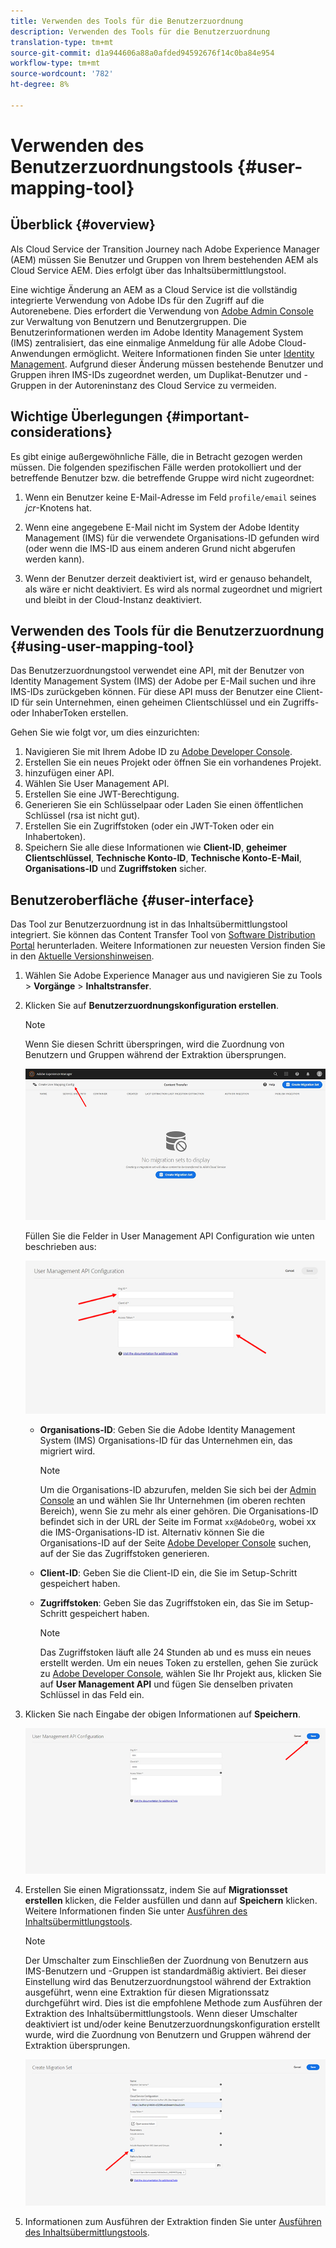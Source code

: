 ```yaml
---
title: Verwenden des Tools für die Benutzerzuordnung
description: Verwenden des Tools für die Benutzerzuordnung
translation-type: tm+mt
source-git-commit: d1a944606a88a0afded94592676f14c0ba84e954
workflow-type: tm+mt
source-wordcount: '782'
ht-degree: 8%

---
```



# Verwenden des Benutzerzuordnungstools {#user-mapping-tool}

## Überblick {#overview}

Als Cloud Service der Transition Journey nach Adobe Experience Manager (AEM) müssen Sie Benutzer und Gruppen von Ihrem bestehenden AEM als Cloud Service AEM. Dies erfolgt über das Inhaltsübermittlungstool.

Eine wichtige Änderung an AEM as a Cloud Service ist die vollständig integrierte Verwendung von Adobe IDs für den Zugriff auf die Autorenebene.  Dies erfordert die Verwendung von [Adobe Admin Console](https://helpx.adobe.com/de/enterprise/using/admin-console.html) zur Verwaltung von Benutzern und Benutzergruppen. Die Benutzerinformationen werden im Adobe Identity Management System (IMS) zentralisiert, das eine einmalige Anmeldung für alle Adobe Cloud-Anwendungen ermöglicht. Weitere Informationen finden Sie unter [Identity Management](https://experienceleague.adobe.com/docs/experience-manager-cloud-service/overview/what-is-new-and-different.html?lang=en#identity-management). Aufgrund dieser Änderung müssen bestehende Benutzer und Gruppen ihren IMS-IDs zugeordnet werden, um Duplikat-Benutzer und -Gruppen in der Autoreninstanz des Cloud Service zu vermeiden.

## Wichtige Überlegungen {#important-considerations}

Es gibt einige außergewöhnliche Fälle, die in Betracht gezogen werden müssen. Die folgenden spezifischen Fälle werden protokolliert und der betreffende Benutzer bzw. die betreffende Gruppe wird nicht zugeordnet:

1. Wenn ein Benutzer keine E-Mail-Adresse im Feld `profile/email` seines *jcr*-Knotens hat.

1. Wenn eine angegebene E-Mail nicht im System der Adobe Identity Management (IMS) für die verwendete Organisations-ID gefunden wird (oder wenn die IMS-ID aus einem anderen Grund nicht abgerufen werden kann).

1. Wenn der Benutzer derzeit deaktiviert ist, wird er genauso behandelt, als wäre er nicht deaktiviert. Es wird als normal zugeordnet und migriert und bleibt in der Cloud-Instanz deaktiviert.

## Verwenden des Tools für die Benutzerzuordnung {#using-user-mapping-tool}

Das Benutzerzuordnungstool verwendet eine API, mit der Benutzer von Identity Management System (IMS) der Adobe per E-Mail suchen und ihre IMS-IDs zurückgeben können. Für diese API muss der Benutzer eine Client-ID für sein Unternehmen, einen geheimen Clientschlüssel und ein Zugriffs- oder InhaberToken erstellen.

Gehen Sie wie folgt vor, um dies einzurichten:

1. Navigieren Sie mit Ihrem Adobe ID zu [Adobe Developer Console](https://console.adobe.io).
1. Erstellen Sie ein neues Projekt oder öffnen Sie ein vorhandenes Projekt.
1. hinzufügen einer API.
1. Wählen Sie User Management API.
1. Erstellen Sie eine JWT-Berechtigung.
1. Generieren Sie ein Schlüsselpaar oder Laden Sie einen öffentlichen Schlüssel (rsa ist nicht gut).
1. Erstellen Sie ein Zugriffstoken (oder ein JWT-Token oder ein Inhabertoken).
1. Speichern Sie alle diese Informationen wie **Client-ID**, **geheimer Clientschlüssel**, **Technische Konto-ID**, **Technische Konto-E-Mail**, **Organisations-ID** und **Zugriffstoken** sicher.

## Benutzeroberfläche {#user-interface}

Das Tool zur Benutzerzuordnung ist in das Inhaltsübermittlungstool integriert. Sie können das Content Transfer Tool von [Software Distribution Portal](https://experience.adobe.com/#/downloads/content/software-distribution/en/aemcloud.html) herunterladen. Weitere Informationen zur neuesten Version finden Sie in den [Aktuelle Versionshinweisen](/help/release-notes/release-notes-cloud/release-notes-current.md).

1. Wählen Sie Adobe Experience Manager aus und navigieren Sie zu Tools > **Vorgänge** > **Inhaltstransfer**.
1. Klicken Sie auf **Benutzerzuordnungskonfiguration erstellen**.

   >[!NOTE]
   >Wenn Sie diesen Schritt überspringen, wird die Zuordnung von Benutzern und Gruppen während der Extraktion übersprungen.

   ![image](/help/move-to-cloud-service/content-transfer-tool/assets-user-mapping/user-mapping-1.png)

   Füllen Sie die Felder in User Management API Configuration wie unten beschrieben aus:

   ![image](/help/move-to-cloud-service/content-transfer-tool/assets-user-mapping/user-mapping-2.png)

   * **Organisations-ID**: Geben Sie die Adobe Identity Management System (IMS) Organisations-ID für das Unternehmen ein, das migriert wird.

      >[!NOTE]
      >Um die Organisations-ID abzurufen, melden Sie sich bei der [Admin Console](https://adminconsole.adobe.com/) an und wählen Sie Ihr Unternehmen (im oberen rechten Bereich), wenn Sie zu mehr als einer gehören. Die Organisations-ID befindet sich in der URL der Seite im Format `xx@AdobeOrg`, wobei xx die IMS-Organisations-ID ist.  Alternativ können Sie die Organisations-ID auf der Seite [Adobe Developer Console](https://console.adobe.io) suchen, auf der Sie das Zugriffstoken generieren.

   * **Client-ID**: Geben Sie die Client-ID ein, die Sie im Setup-Schritt gespeichert haben.

   * **Zugriffstoken**: Geben Sie das Zugriffstoken ein, das Sie im Setup-Schritt gespeichert haben.

      >[!NOTE]
      >Das Zugriffstoken läuft alle 24 Stunden ab und es muss ein neues erstellt werden. Um ein neues Token zu erstellen, gehen Sie zurück zu [Adobe Developer Console](https://console.adobe.io), wählen Sie Ihr Projekt aus, klicken Sie auf **User Management API** und fügen Sie denselben privaten Schlüssel in das Feld ein.

1. Klicken Sie nach Eingabe der obigen Informationen auf **Speichern**.

   ![image](/help/move-to-cloud-service/content-transfer-tool/assets-user-mapping/user-mapping-3.png)


1. Erstellen Sie einen Migrationssatz, indem Sie auf **Migrationsset erstellen** klicken, die Felder ausfüllen und dann auf **Speichern** klicken. Weitere Informationen finden Sie unter [Ausführen des Inhaltsübermittlungstools](/help/move-to-cloud-service/content-transfer-tool/using-content-transfer-tool.md#running-tool).

   >[!NOTE]
   >Der Umschalter zum Einschließen der Zuordnung von Benutzern aus IMS-Benutzern und -Gruppen ist standardmäßig aktiviert. Bei dieser Einstellung wird das Benutzerzuordnungstool während der Extraktion ausgeführt, wenn eine Extraktion für diesen Migrationssatz durchgeführt wird. Dies ist die empfohlene Methode zum Ausführen der Extraktion des Inhaltsübermittlungstools. Wenn dieser Umschalter deaktiviert ist und/oder keine Benutzerzuordnungskonfiguration erstellt wurde, wird die Zuordnung von Benutzern und Gruppen während der Extraktion übersprungen.

   ![image](/help/move-to-cloud-service/content-transfer-tool/assets-user-mapping/user-mapping-4.png)

1. Informationen zum Ausführen der Extraktion finden Sie unter [Ausführen des Inhaltsübermittlungstools](/help/move-to-cloud-service/content-transfer-tool/using-content-transfer-tool.md#running-tool).



